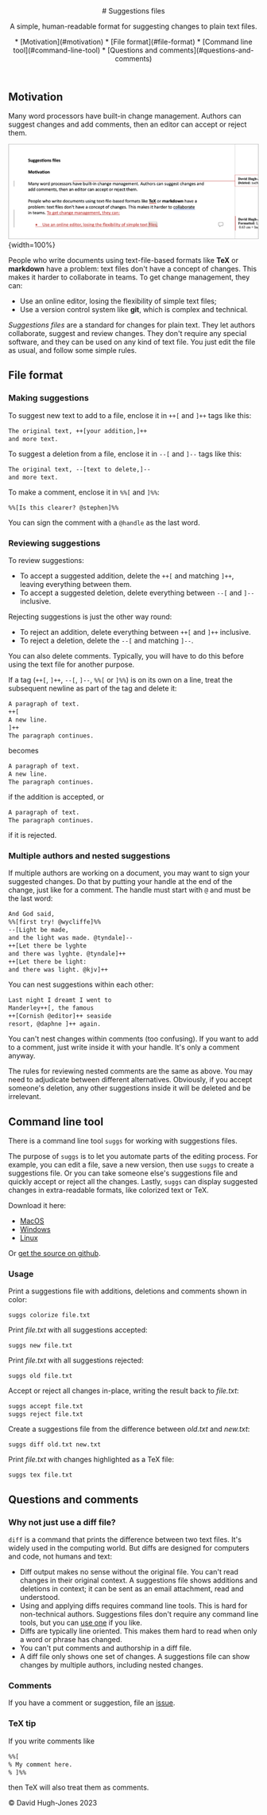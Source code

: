 
<!--
To rebuild index.md, run:

  pandoc index.md -t html --ascii -o index.html

This should happen automatically via the "pandoc.yml" github action 

-->

<link rel="stylesheet" href="simple.css">

<header>
# Suggestions files

A simple, human-readable format for suggesting changes to plain text files.

<nav>
* [Motivation](#motivation)
* [File format](#file-format)
* [Command line tool](#command-line-tool)
* [Questions and comments](#questions-and-comments)
</nav>

</header>

## Motivation

Many word processors have built-in change management. 
Authors can suggest changes and add comments,
then an editor can accept or reject them.

![Word screenshot](word-screenshot.png "Track changes in Microsoft Word"){width=100%}

People who write documents using text-file-based formats like **TeX** or
**markdown** have a problem: text files don't
have a concept of changes. This makes it harder to collaborate
in teams. To get change management, they can:

* Use an online editor, losing the flexibility of simple text files;
* Use a version control system like **git**, which is complex and technical.

*Suggestions files* are a standard for changes for plain text. They let
authors collaborate, suggest and review changes. They don't
require any special software, and they can be used on any kind
of text file. You just edit the file as usual, and follow some 
simple rules.


## File format

### Making suggestions

To suggest new text to add to a file, enclose it in `++[` and `]++` tags like this:

    The original text, ++[your addition,]++ 
    and more text.

To suggest a deletion from a file, enclose it in `--[` and `]--` tags like this:

    The original text, --[text to delete,]-- 
    and more text.

To make a comment, enclose it in `%%[` and `]%%`:

    %%[Is this clearer? @stephen]%%

You can sign the comment with a `@handle` as the last word.


### Reviewing suggestions

To review suggestions:

* To accept a suggested addition, delete the `++[` and matching `]++`, leaving 
  everything between them.
* To accept a suggested deletion, delete everything between `--[` and `]--` inclusive.

Rejecting suggestions is just the other way round:

* To reject an addition, delete everything between `++[` and `]++` inclusive.
* To reject a deletion, delete the `--[` and matching `]--`.

You can also delete comments. Typically, you will have to do this before
using the text file for another purpose.

If a tag (`++[`, `]++`, `--[`, `]--`, `%%[` or `]%%`) is on its own on a line,
treat the subsequent newline as part of the tag and delete it:

    A paragraph of text.
    ++[
    A new line.
    ]++
    The paragraph continues.

becomes

    A paragraph of text.
    A new line.
    The paragraph continues.

if the addition is accepted, or

    A paragraph of text.
    The paragraph continues.

if it is rejected.


### Multiple authors and nested suggestions

If multiple authors are working on a document, you may want to 
sign your suggested changes. Do that by putting your handle
at the end of the change, just like for a comment. The handle
must start with `@` and must be the last word:

    And God said, 
    %%[first try! @wycliffe]%%
    --[Light be made, 
    and the light was made. @tyndale]-- 
    ++[Let there be lyghte 
    and there was lyghte. @tyndale]++
    ++[Let there be light: 
    and there was light. @kjv]++
    
You can nest suggestions within each other:


    Last night I dreamt I went to 
    Manderley++[, the famous 
    ++[Cornish @editor]++ seaside 
    resort, @daphne ]++ again.

You can't nest changes within comments (too confusing). If you 
want to add to a comment, just write inside it with your handle.
It's only a comment anyway.

The rules for reviewing nested comments are the same as above.
You may need to adjudicate between different alternatives. Obviously,
if you accept someone's deletion, any other suggestions inside it
will be deleted and be irrelevant.


## Command line tool

There is a command line tool `suggs` for working with suggestions files.

The purpose of `suggs` is to let you automate parts of the editing process. For
example, you can edit a file, save a new version, then use `suggs` to create
a suggestions file. Or you can take someone else's suggestions file and 
quickly accept or reject all the changes. Lastly, `suggs` can display 
suggested changes in extra-readable formats, like colorized text or TeX.

Download it here:

* [MacOS](https://github.com/hughjonesd/suggestions/releases/download/v0.2.0/suggestions_v0.2.0_x86_64-apple-darwin.zip)
* [Windows](https://github.com/hughjonesd/suggestions/releases/download/v0.2.0/suggestions_v0.2.0_x86_64-pc-windows-gnu.zip)
* [Linux](https://github.com/hughjonesd/suggestions/releases/download/v0.2.0/suggestions_v0.2.0_x86_64-unknown-linux-musl.tar.gz)

Or [get the source on github](https://github.com/hughjonesd/suggestions).

### Usage

Print a suggestions file with additions, deletions and comments shown in 
color:

    suggs colorize file.txt

Print *file.txt* with all suggestions accepted:

    suggs new file.txt

Print *file.txt* with all suggestions rejected:

    suggs old file.txt

Accept or reject all changes in-place, writing the result back to *file.txt*:

    suggs accept file.txt
    suggs reject file.txt

Create a suggestions file from the difference between *old.txt* and *new.txt*: 

    suggs diff old.txt new.txt

Print *file.txt* with changes highlighted as a TeX file:

    suggs tex file.txt


## Questions and comments


### Why not just use a diff file?

`diff` is a command that prints the difference between two text files.
It's widely used in the computing world. But diffs are designed for 
computers and code, not humans and text:

* Diff output makes no sense without the original file. You can't read changes 
  in their original context. A suggestions file shows additions and deletions
  in context; it can be sent as an email attachment, read and understood.
* Using and applying diffs requires command line tools. This is hard for
  non-technical authors. Suggestions files 
  don't require any command line tools, but you can 
  [use one](https://github.com/hughjonesd/suggestions) if you like.
* Diffs are typically line oriented. This makes them hard to read 
  when only a word or phrase has changed.
* You can't put comments and authorship in a diff file.
* A diff file only shows one set of changes. A suggestions file can show changes by
  multiple authors, including nested changes.


### Comments

If you have a comment or suggestion, file an [issue](https://github.com/hughjonesd/suggestions).


### TeX tip

If you write comments like

    %%[
    % My comment here.
    % ]%%

then TeX will also treat them as comments.

<footer>
© David Hugh-Jones 2023
</footer>
